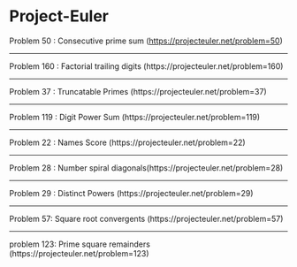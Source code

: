 # Project-Euler
Problem 50 : Consecutive prime sum (https://projecteuler.net/problem=50)<br>
<hr>
Problem 160 : Factorial trailing digits (https://projecteuler.net/problem=160)<br>
<hr>
Problem 37 : Truncatable Primes (https://projecteuler.net/problem=37)<br>
<hr>
Problem 119 : Digit Power Sum (https://projecteuler.net/problem=119)<br>
<hr>
Problem 22 : Names Score (https://projecteuler.net/problem=22)<br>
<hr>
Problem 28 : Number spiral diagonals(https://projecteuler.net/problem=28)<br>
<hr>
Problem 29 : Distinct Powers (https://projecteuler.net/problem=29)<br>
<hr>
Problem 57: Square root convergents (https://projecteuler.net/problem=57)<br>
<hr>
problem 123: Prime square remainders
(https://projecteuler.net/problem=123)